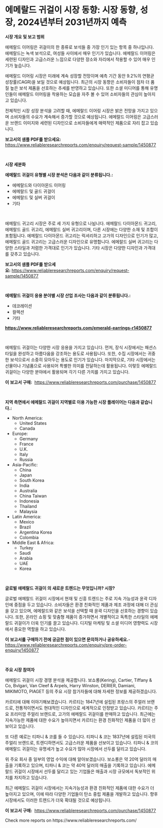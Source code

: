 <p><h1>에메랄드 귀걸이 시장 동향: 시장 동향, 성장, 2024년부터 2031년까지 예측</h1></p><p><strong>시장 개요 및 보고 범위</strong></p>
<p><p>에메랄드 이어링은 귀걸이의 한 종류로 보석들 중 가장 인기 있는 항목 중 하나입니다. 에메랄드는 녹색 보석으로, 여성들 사이에서 매우 인기가 있습니다. 에메랄드 이어링은 세련된 디자인과 고급스러운 느낌으로 다양한 장소와 자리에서 착용할 수 있어 매우 인기가 높습니다.</p><p>에메랄드 이어링 시장은 미래에 계속 성장할 전망이며 예측 기간 동안 9.2%의 연평균 성장률(CAGR)을 보일 것으로 예상됩니다. 최근의 시장 동향은 소비자들이 점차 더 품질 높은 보석 제품을 선호하는 추세를 반영하고 있습니다. 또한 소셜 미디어를 통해 유명인들이 에메랄드 이어링을 착용하는 모습을 자주 볼 수 있어 소비자들의 관심이 높아지고 있습니다.</p><p>전체적인 시장 성장 분석을 고려할 때, 에메랄드 이어링 시장은 밝은 전망을 가지고 있으며 소비자들의 수요가 계속해서 증가할 것으로 예상됩니다. 에메랄드 이어링은 고급스러운 브랜드 이미지와 세련된 디자인으로 소비자들에게 매력적인 제품으로 자리 잡고 있습니다.</p></p>
<p><strong>보고서의 샘플 PDF를 받으세요:</strong> <a href="https://www.reliableresearchreports.com/enquiry/request-sample/1450877">https://www.reliableresearchreports.com/enquiry/request-sample/1450877</a></p>
<p>&nbsp;</p>
<p><strong>시장 세분화</strong></p>
<p><strong>에메랄드 귀걸이 유형별 시장 분석은 다음과 같이 분류됩니다.:</strong></p>
<p><ul><li>에메랄드와 다이아몬드 이어링</li><li>에메랄드 및 골드 귀걸이</li><li>에메랄드 및 실버 귀걸이</li><li>기타</li></ul></p>
<p>&nbsp;</p>
<p><p>에메랄드 귀고리 시장은 주로 세 가지 유형으로 나뉩니다. 에메랄드 다이아몬드 귀고리, 에메랄드 골드 귀고리, 에메랄드 실버 귀고리이며, 다른 시장에는 다양한 소재 및 조합이 포함됩니다. 에메랄드 다이아몬드 귀고리는 럭셔리하고 고가의 디자인으로 인기가 많고, 에메랄드 골드 귀고리는 고급스러운 디자인으로 유명합니다. 에메랄드 실버 귀고리는 다양한 스타일과 저렴한 가격대로 인기가 있습니다. 기타 시장은 다양한 디자인과 가격대를 갖추고 있습니다.</p></p>
<p><strong>보고서의 샘플 PDF를 받으세요:</strong>&nbsp;<a href="https://www.reliableresearchreports.com/enquiry/request-sample/1450877">https://www.reliableresearchreports.com/enquiry/request-sample/1450877</a></p>
<p>&nbsp;</p>
<p><strong> 에메랄드 귀걸이 응용 분야별 시장 산업 조사는 다음과 같이 분류됩니다.:</strong></p>
<p><ul><li>데코레이션</li><li>컬렉션</li><li>기타</li></ul></p>
<p><strong><a href="https://www.reliableresearchreports.com/emerald-earrings-r1450877">https://www.reliableresearchreports.com/emerald-earrings-r1450877</a></strong></p>
<p>&nbsp;</p>
<p><p>에메랄드 귀걸이는 다양한 시장 응용을 가지고 있습니다. 먼저, 장식 시장에서는 패션스타일을 완성하고 아름다움을 강조하는 용도로 사용됩니다. 또한, 수집 시장에서는 귀중한 보석으로서 소중히 모아두는 용도로 인기가 있습니다. 마지막으로, 기타 시장에서는 선물이나 기념품으로 사용되어 특별한 의미를 전달하는데 활용됩니다. 이렇듯 에메랄드 귀걸이는 다양한 분야에서 활용되며 각기 다른 가치를 가지고 있습니다.</p></p>
<p><strong>이 보고서 구매:</strong>&nbsp; <a href="https://www.reliableresearchreports.com/purchase/1450877">https://www.reliableresearchreports.com/purchase/1450877</a></p>
<p>&nbsp;</p>
<p><strong>지역 측면에서 에메랄드 귀걸이 지역별로 이용 가능한 시장 플레이어는 다음과 같습니다.:</strong></p>
<p><ul>
    <li>
        North America:
        <ul>
            <li>United States</li>
            <li>Canada</li>
        </ul>
    </li>
    <li>
        Europe:
        <ul>
            <li>Germany</li>
            <li>France</li>
            <li>U.K.</li>
            <li>Italy</li>
            <li>Russia</li>
        </ul>
    </li>
    <li>
        Asia-Pacific:
        <ul>
            <li>China</li>
            <li>Japan</li>
            <li>South Korea</li>
            <li>India</li>
            <li>Australia</li>
            <li>China Taiwan</li>
            <li>Indonesia</li>
            <li>Thailand</li>
            <li>Malaysia</li>
        </ul>
    </li>
    <li>
        Latin America:
        <ul>
            <li>Mexico</li>
            <li>Brazil</li>
            <li>Argentina Korea</li>
            <li>Colombia</li>
        </ul>
    </li>
    <li>
        Middle East & Africa:
        <ul>
            <li>Turkey</li>
            <li>Saudi</li>
            <li>Arabia</li>
            <li>UAE</li>
            <li>Korea</li>
        </ul>
    </li>
    </ul></p>
<p>&nbsp;</p>
<p><strong>글로벌 에메랄드 귀걸이 의 새로운 트렌드는 무엇입니까? 시장?</strong></p>
<p><p>글로벌 에메랄드 귀걸이 시장에서 현재 및 신흥 트렌드는 주로 지속 가능성과 윤곽 디자인에 중점을 두고 있습니다. 소비자들은 환경 친화적인 제품과 제조 과정에 대해 더 관심을 갖고 있으며, 에메랄드와 같은 보석을 선택할 때 윤곽 디자인을 선호하는 경향이 있습니다. 또한, 온라인 쇼핑 및 맞춤형 제품이 증가하면서 개별적이고 독특한 스타일의 에메랄드 귀걸이가 더욱 인기를 끌고 있습니다. 디지털 마케팅 및 소셜 미디어 영향력도 시장에서 중요한 역할을 하고 있습니다.</p></p>
<p><strong>이 보고서를 구매하기 전에 궁금한 점이 있으면 문의하거나 공유하세요.</strong>- <a href="https://www.reliableresearchreports.com/enquiry/pre-order-enquiry/1450877">https://www.reliableresearchreports.com/enquiry/pre-order-enquiry/1450877</a></p>
<p>&nbsp;</p>
<p><strong>주요 시장 참여자</strong></p>
<p><p>에메랄드 귀걸이 시장 경쟁 분석을 제공합니다. 보쇼롱(Kering), Cartier, Tiffany & Co, Bvlgari, Van Cleef & Arpels, Harry Winston, DERIER, Damiani, MIKIMOTO, PIAGET 등의 주요 시장 참가자들에 대해 자세한 정보를 제공하겠습니다.</p><p>카르티에 대해 이야기해보겠습니다. 카르티는 1847년에 설립된 프랑스의 주얼러 브랜드로, 전통적이면서도 현대적인 디자인으로 세계적으로 인정받고 있습니다. 카르티는 주요 프리미엄 주얼리 브랜드로, 고가의 에메랄드 귀걸이를 판매하고 있습니다. 최근에는 지속가능한 제품에 대한 수요가 높아지면서 카르티는 환경 친화적인 제품을 더 많이 선보이고 있습니다.</p><p>또 다른 예로는 티파니 & 코를 들 수 있습니다. 티파니 & 코는 1837년에 설립된 미국의 주얼리 브랜드로, 트렌디하면서도 고급스러운 제품을 선보이고 있습니다. 티파니 & 코의 에메랄드 귀걸이는 유명세가 높고 수요가 많아 시장에서 선두를 달리고 있습니다.</p><p>위 주요 회사 중 일부의 영업 수익에 대해 알아보겠습니다. 보쇼롱은 약 20억 달러의 매출을 기록하고 있으며, 티파니 & 코는 약 40억 달러의 매출을 기록하고 있습니다. 에메랄드 귀걸이 시장에서 선두를 달리고 있는 기업들은 매출과 시장 규모에서 독보적인 위치를 차지하고 있습니다.</p><p>최근 에메랄드 귀걸이 시장에서는 지속가능성과 환경 친화적인 제품에 대한 수요가 더 높아지고 있으며, 이에 따라 다양한 기업들이 탄소 중립 제품을 개발하고 있습니다. 향후 시장에서도 이러한 트렌드가 더욱 확대될 것으로 예상됩니다.</p></p>
<p><strong>이 보고서 구매:</strong>&nbsp;&nbsp;<a href="https://www.reliableresearchreports.com/purchase/1450877">https://www.reliableresearchreports.com/purchase/1450877</a></p>
<p>Check more reports on https://www.reliableresearchreports.com/</p>